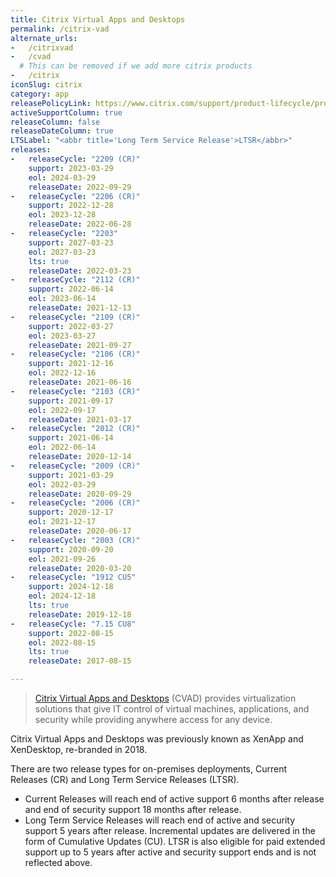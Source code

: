 ```yaml
---
title: Citrix Virtual Apps and Desktops
permalink: /citrix-vad
alternate_urls:
-   /citrixvad
-   /cvad
  # This can be removed if we add more citrix products
-   /citrix
iconSlug: citrix
category: app
releasePolicyLink: https://www.citrix.com/support/product-lifecycle/product-matrix
activeSupportColumn: true
releaseColumn: false
releaseDateColumn: true
LTSLabel: "<abbr title='Long Term Service Release'>LTSR</abbr>"
releases:
-   releaseCycle: "2209 (CR)"
    support: 2023-03-29
    eol: 2024-03-29
    releaseDate: 2022-09-29
-   releaseCycle: "2206 (CR)"
    support: 2022-12-28
    eol: 2023-12-28
    releaseDate: 2022-06-28
-   releaseCycle: "2203"
    support: 2027-03-23
    eol: 2027-03-23
    lts: true
    releaseDate: 2022-03-23
-   releaseCycle: "2112 (CR)"
    support: 2022-06-14
    eol: 2023-06-14
    releaseDate: 2021-12-13
-   releaseCycle: "2109 (CR)"
    support: 2022-03-27
    eol: 2023-03-27
    releaseDate: 2021-09-27
-   releaseCycle: "2106 (CR)"
    support: 2021-12-16
    eol: 2022-12-16
    releaseDate: 2021-06-16
-   releaseCycle: "2103 (CR)"
    support: 2021-09-17
    eol: 2022-09-17
    releaseDate: 2021-03-17
-   releaseCycle: "2012 (CR)"
    support: 2021-06-14
    eol: 2022-06-14
    releaseDate: 2020-12-14
-   releaseCycle: "2009 (CR)"
    support: 2021-03-29
    eol: 2022-03-29
    releaseDate: 2020-09-29
-   releaseCycle: "2006 (CR)"
    support: 2020-12-17
    eol: 2021-12-17
    releaseDate: 2020-06-17
-   releaseCycle: "2003 (CR)"
    support: 2020-09-20
    eol: 2021-09-26
    releaseDate: 2020-03-20
-   releaseCycle: "1912 CU5"
    support: 2024-12-18
    eol: 2024-12-18
    lts: true
    releaseDate: 2019-12-18
-   releaseCycle: "7.15 CU8"
    support: 2022-08-15
    eol: 2022-08-15
    lts: true
    releaseDate: 2017-08-15

---
```


> [Citrix Virtual Apps and Desktops](https://www.citrix.com/products/citrix-virtual-apps-and-desktops/) (CVAD) provides virtualization solutions that give IT control of virtual machines, applications, and security while providing anywhere access for any device.

Citrix Virtual Apps and Desktops was previously known as XenApp and XenDesktop, re-branded in 2018.

There are two release types for on-premises deployments, Current Releases (CR) and Long Term Service Releases (LTSR).

* Current Releases will reach end of active support 6 months after release and end of security support 18 months after release.
* Long Term Service Releases will reach end of active and security support 5 years after release. Incremental updates are delivered in the form of Cumulative Updates (CU). LTSR is also eligible for paid extended support up to 5 years after active and security support ends and is not reflected above.
